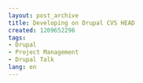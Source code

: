 ```yaml
---
layout: post_archive
title: Developing on Drupal CVS HEAD
created: 1209652296
tags:
- Drupal
- Project Management
- Drupal Talk
lang: en
---
```


